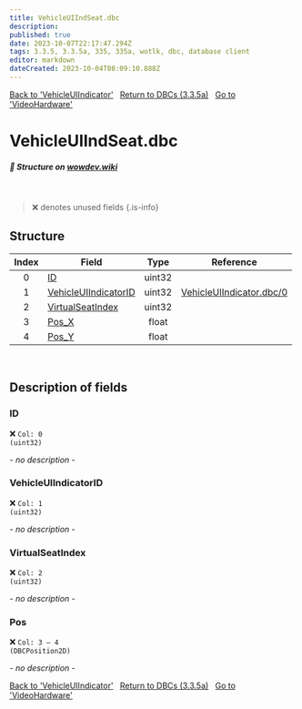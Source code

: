 ```yaml
---
title: VehicleUIIndSeat.dbc
description:
published: true
date: 2023-10-07T22:17:47.294Z
tags: 3.3.5, 3.3.5a, 335, 335a, wotlk, dbc, database client
editor: markdown
dateCreated: 2023-10-04T08:09:10.888Z
---
```


<a href="https://trinitycore.info/files/DBC/335/vehicleuiindicator" class="mt-5 v-btn v-btn--depressed v-btn--flat v-btn--outlined theme--light v-size--default darkblue--text text--lighten-3"><span class="v-btn__content"><i aria-hidden="true" class="v-icon notranslate v-icon--left mdi mdi-arrow-left theme--light"></i><span>Back to 'VehicleUIIndicator'</span></span></a>&nbsp;&nbsp;&nbsp;<a href="https://trinitycore.info/files/DBC/335/DBC" class="mt-5 v-btn v-btn--depressed v-btn--flat v-btn--outlined theme--light v-size--default darkblue--text text--lighten-3"><span class="v-btn__content"><i aria-hidden="true" class="v-icon notranslate v-icon--left mdi mdi-home-outline theme--light"></i><span>Return to DBCs (3.3.5a)</span></span></a>&nbsp;&nbsp;&nbsp;<a href="https://trinitycore.info/files/DBC/335/videohardware" class="mt-5 v-btn v-btn--depressed v-btn--flat v-btn--outlined theme--light v-size--default darkblue--text text--lighten-3"><span class="v-btn__content"><span>Go to 'VideoHardware'</span><i aria-hidden="true" class="v-icon notranslate v-icon--right mdi mdi-arrow-right theme--light"></i></span></a>

# VehicleUIIndSeat.dbc
##### :pencil: Structure on [wowdev.wiki](https://wowdev.wiki/DB/VehicleUIIndSeat)
&nbsp;

> :x: denotes unused fields
{.is-info}


## Structure

| Index | Field | Type | Reference |
| :---: | --- | :---: | --- |
| 0 | [ID](#id-alt) | uint32 |  |
| 1 | [VehicleUIIndicatorID](#vehicleuiindicatorid) | uint32 | [VehicleUIIndicator.dbc/0](/files/DBC/335/vehicleuiindicator#id-alt) |
| 2 | [VirtualSeatIndex](#virtualseatindex) | uint32 |  |
| 3 | [Pos_X](#pos) | float |  |
| 4 | [Pos_Y](#pos) | float |  |
&nbsp;
## Description of fields

### ID <!-- {#id-alt} -->
:x: <code>Col: 0 (uint32)</code>

*- no description -*
&nbsp;

### VehicleUIIndicatorID
:x: <code>Col: 1 (uint32)</code>

*- no description -*
&nbsp;

### VirtualSeatIndex
:x: <code>Col: 2 (uint32)</code>

*- no description -*
&nbsp;

### Pos
:x: <code>Col: 3 &ndash; 4 (DBCPosition2D)</code>

*- no description -*
&nbsp;

<a href="https://trinitycore.info/files/DBC/335/vehicleuiindicator" class="mt-5 v-btn v-btn--depressed v-btn--flat v-btn--outlined theme--light v-size--default darkblue--text text--lighten-3"><span class="v-btn__content"><i aria-hidden="true" class="v-icon notranslate v-icon--left mdi mdi-arrow-left theme--light"></i><span>Back to 'VehicleUIIndicator'</span></span></a>&nbsp;&nbsp;&nbsp;<a href="https://trinitycore.info/files/DBC/335/DBC" class="mt-5 v-btn v-btn--depressed v-btn--flat v-btn--outlined theme--light v-size--default darkblue--text text--lighten-3"><span class="v-btn__content"><i aria-hidden="true" class="v-icon notranslate v-icon--left mdi mdi-home-outline theme--light"></i><span>Return to DBCs (3.3.5a)</span></span></a>&nbsp;&nbsp;&nbsp;<a href="https://trinitycore.info/files/DBC/335/videohardware" class="mt-5 v-btn v-btn--depressed v-btn--flat v-btn--outlined theme--light v-size--default darkblue--text text--lighten-3"><span class="v-btn__content"><span>Go to 'VideoHardware'</span><i aria-hidden="true" class="v-icon notranslate v-icon--right mdi mdi-arrow-right theme--light"></i></span></a>
